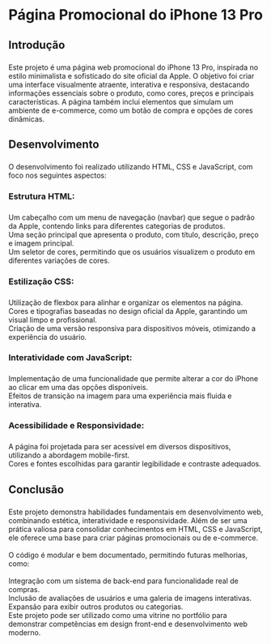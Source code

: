 <h1 align="left">Página Promocional do iPhone 13 Pro</h1>

###

<h2 align="left">Introdução</h2>

###

<p align="left">Este projeto é uma página web promocional do iPhone 13 Pro, inspirada no estilo minimalista e sofisticado do site oficial da Apple. O objetivo foi criar uma interface visualmente atraente, interativa e responsiva, destacando informações essenciais sobre o produto, como cores, preços e principais características. A página também inclui elementos que simulam um ambiente de e-commerce, como um botão de compra e opções de cores dinâmicas.</p>

###

<h2 align="left">Desenvolvimento</h2>

###

<p align="left">O desenvolvimento foi realizado utilizando HTML, CSS e JavaScript, com foco nos seguintes aspectos:</p>

###

<h3 align="left">Estrutura HTML:</h3>

###

<p align="left">Um cabeçalho com um menu de navegação (navbar) que segue o padrão da Apple, contendo links para diferentes categorias de produtos.<br>Uma seção principal que apresenta o produto, com título, descrição, preço e imagem principal.<br>Um seletor de cores, permitindo que os usuários visualizem o produto em diferentes variações de cores.</p>

###

<h3 align="left">Estilização CSS:</h3>

###

<p align="left">Utilização de flexbox para alinhar e organizar os elementos na página.<br>Cores e tipografias baseadas no design oficial da Apple, garantindo um visual limpo e profissional.<br>Criação de uma versão responsiva para dispositivos móveis, otimizando a experiência do usuário.</p>

###

<h3 align="left">Interatividade com JavaScript:</h3>

###

<p align="left">Implementação de uma funcionalidade que permite alterar a cor do iPhone ao clicar em uma das opções disponíveis.<br>Efeitos de transição na imagem para uma experiência mais fluida e interativa.</p>

###

<h3 align="left">Acessibilidade e Responsividade:</h3>

###

<p align="left">A página foi projetada para ser acessível em diversos dispositivos, utilizando a abordagem mobile-first.<br>Cores e fontes escolhidas para garantir legibilidade e contraste adequados.</p>

###

<h2 align="left">Conclusão</h2>

###

<p align="left">Este projeto demonstra habilidades fundamentais em desenvolvimento web, combinando estética, interatividade e responsividade. Além de ser uma prática valiosa para consolidar conhecimentos em HTML, CSS e JavaScript, ele oferece uma base para criar páginas promocionais ou de e-commerce.<br><br>O código é modular e bem documentado, permitindo futuras melhorias, como:<br><br>Integração com um sistema de back-end para funcionalidade real de compras.<br>Inclusão de avaliações de usuários e uma galeria de imagens interativas.<br>Expansão para exibir outros produtos ou categorias.<br>Este projeto pode ser utilizado como uma vitrine no portfólio para demonstrar competências em design front-end e desenvolvimento web moderno.</p>

###
